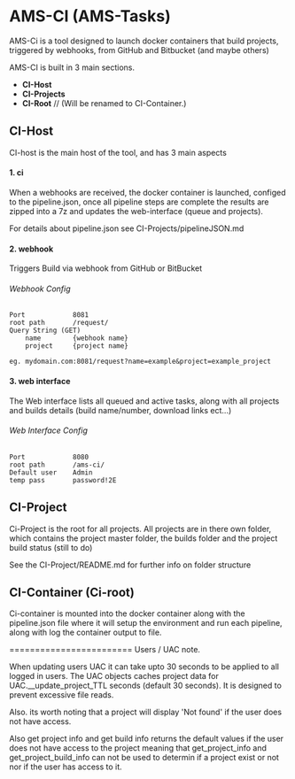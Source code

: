 # AMS-CI (AMS-Tasks)

AMS-Ci is a tool designed to launch docker containers that build projects,
triggered by webhooks, from GitHub and Bitbucket (and maybe others)

AMS-CI is built in 3 main sections.

- **CI-Host**
- **CI-Projects**
- **CI-Root**       // (Will be renamed to CI-Container.)

## CI-Host
CI-host is the main host of the tool, and has 3 main aspects

#### 1. ci
When a webhooks are received, the docker container is launched, configed to
the pipeline.json, once all pipeline steps are complete the results are 
zipped into a 7z and updates the web-interface (queue and projects).

For details about pipeline.json see CI-Projects/pipelineJSON.md



#### 2. webhook
Triggers Build via webhook from GitHub or BitBucket

###### Webhook Config
```
Port            8081
root path       /request/
Query String (GET)
    name        {webhook name}
    project     {project name}
    
eg. mydomain.com:8081/request?name=example&project=example_project
```

#### 3. web interface
The Web interface lists all queued and active tasks, along with all projects
and builds details (build name/number, download links ect...) 
 
###### Web Interface Config
```
Port            8080
root path       /ams-ci/
Default user    Admin
temp pass       password!2E
```

## CI-Project
Ci-Project is the root for all projects.
All projects are in there own folder, which contains the project master folder,
the builds folder and the project build status (still to do)

See the CI-Project/README.md for further info on folder structure

## CI-Container (Ci-root)
Ci-container is mounted into the docker container along with the pipeline.json file
where it will setup the environment and run each pipeline, along with log the 
container output to file.


========================
Users / UAC note.

When updating users UAC it can take upto 30 seconds to be applied
to all logged in users. The UAC objects caches project data for
UAC.__update_project_TTL seconds (default 30 seconds). 
It is designed to prevent excessive file reads.

Also. its worth noting that a project will display 'Not found'
if the user does not have access.

Also get project info and get build info 
returns the default values if the user does not have access to the project
meaning that get_project_info and get_project_build_info can not be used 
to determin if a project exist or not nor if the user has access to it.

